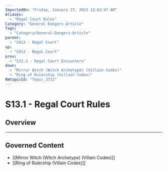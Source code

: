 ```yaml
---
ImportedOn: "Friday, January 27, 2023 12:02:47 AM"
Aliases:
  - "Regal Court Rules"
Category: "General Dangers Article"
Tags:
  - "Category/General-Dangers-Article"
parent:
  - "CH13 - Regal Court"
up:
  - "CH13 - Regal Court"
prev:
  - "S13.3 - Regal Court Encounters"
down:
  - "Mirror Witch (Witch Archetype) (Villain Codex)"
  - "Ring of Rulership (Villain Codex)"
RWtopicId: "Topic_3732"
---
```

# S13.1 - Regal Court Rules
## Overview
---
## Governed Content
- [[Mirror Witch (Witch Archetype) (Villain Codex)]]
- [[Ring of Rulership (Villain Codex)]]

